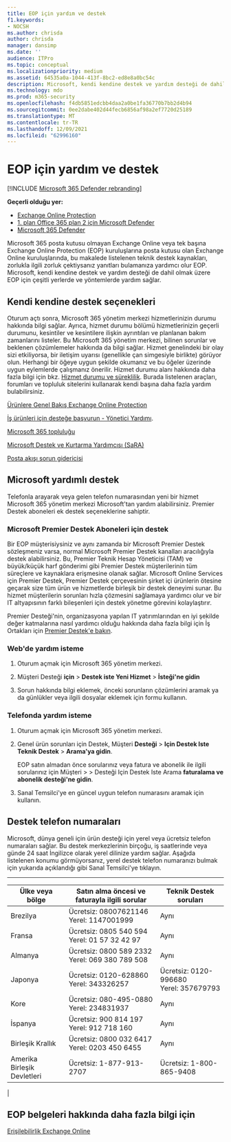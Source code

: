 ```yaml
---
title: EOP için yardım ve destek
f1.keywords:
- NOCSH
ms.author: chrisda
author: chrisda
manager: dansimp
ms.date: ''
audience: ITPro
ms.topic: conceptual
ms.localizationpriority: medium
ms.assetid: 64535a0a-1044-413f-8bc2-ed8e8a0bc54c
description: Microsoft, kendi kendine destek ve yardım desteği de dahil olmak üzere EOP için çeşitli yerlerde ve yöntemlerde yardım sağlar.
ms.technology: mdo
ms.prod: m365-security
ms.openlocfilehash: f4db5851edcbb4daa2a0be1fa36770b7bb2d4b94
ms.sourcegitcommit: 0ee2dabe402d44fecb6856af98a2ef7720d25189
ms.translationtype: MT
ms.contentlocale: tr-TR
ms.lasthandoff: 12/09/2021
ms.locfileid: "62996160"
---
```

# <a name="help-and-support-for-eop"></a>EOP için yardım ve destek

[!INCLUDE [Microsoft 365 Defender rebranding](../includes/microsoft-defender-for-office.md)]

**Geçerli olduğu yer:**
- [Exchange Online Protection](exchange-online-protection-overview.md)
- [1. plan Office 365 plan 2 için Microsoft Defender](defender-for-office-365.md)
- [Microsoft 365 Defender](../defender/microsoft-365-defender.md)

Microsoft 365 posta kutusu olmayan Exchange Online veya tek başına Exchange Online Protection (EOP) kuruluşlarına posta kutusu olan Exchange Online kuruluşlarında, bu makalede listelenen teknik destek kaynakları, zorlukla ilgili zorluk çektiysanız yanıtları bulamanıza yardımcı olur EOP. Microsoft, kendi kendine destek ve yardım desteği de dahil olmak üzere EOP için çeşitli yerlerde ve yöntemlerde yardım sağlar.

## <a name="self-support-options"></a>Kendi kendine destek seçenekleri

Oturum açtı sonra, Microsoft 365 yönetim merkezi hizmetlerinizin durumu hakkında bilgi sağlar. Ayrıca, hizmet durumu bölümü hizmetlerinizin geçerli durumunu, kesintiler ve kesintilere ilişkin ayrıntıları ve planlanan bakım zamanlarını listeler. Bu Microsoft 365 yönetim merkezi, bilinen sorunlar ve beklenen çözümlemeler hakkında da bilgi sağlar. Hizmet genelindeki bir olay sizi etkiliyorsa, bir iletişim uyarısı (genellikle çan simgesiyle birlikte) görüyor olun. Herhangi bir öğeye uygun şekilde okumanız ve bu öğeler üzerinde uygun eylemlerde çalışmanız önerilir. Hizmet durumu alanı hakkında daha fazla bilgi için bkz. [Hizmet durumu ve süreklilik](/office365/servicedescriptions/office-365-platform-service-description/service-health-and-continuity). Burada listelenen araçları, forumları ve topluluk sitelerini kullanarak kendi başına daha fazla yardım bulabilirsiniz.

[Ürünlere Genel Bakış Exchange Online Protection](https://products.office.com/exchange/exchange-email-security-spam-protection)

[İş ürünleri için desteğe başvurun - Yönetici Yardımı](../../admin/get-help-support.md).

[Microsoft 365 topluluğu](https://techcommunity.microsoft.com/t5/Office-365/ct-p/Office365)

[Microsoft Destek ve Kurtarma Yardımcısı (SaRA)](https://support.microsoft.com/office/e90bb691-c2a7-4697-a94f-88836856c72f)

[Posta akışı sorun gidericisi](https://aka.ms/FixEmail)

## <a name="assisted-support-from-microsoft"></a>Microsoft yardımlı destek

Telefonla arayarak veya gelen telefon numarasından yeni bir hizmet Microsoft 365 yönetim merkezi Microsoft'tan yardım alabilirsiniz. Premier Destek aboneleri ek destek seçeneklerine sahiptir.

### <a name="support-for-microsoft-premier-support-subscribers"></a>Microsoft Premier Destek Aboneleri için destek

Bir EOP müşterisiysiniz ve aynı zamanda bir Microsoft Premier Destek sözleşmeniz varsa, normal Microsoft Premier Destek kanalları aracılığıyla destek alabilirsiniz. Bu, Premier Teknik Hesap Yöneticisi (TAM) ve büyük/küçük harf gönderimi gibi Premier Destek müşterilerinin tüm süreçlere ve kaynaklara erişmesine olanak sağlar. Microsoft Online Services için Premier Destek, Premier Destek çerçevesinin şirket içi ürünlerin ötesine geçarak size tüm ürün ve hizmetlerde birleşik bir destek deneyimi sunar. Bu hizmet müşterilerin sorunları hızla çözmesini sağlamaya yardımcı olur ve bir IT altyapısının farklı bileşenleri için destek yönetme görevini kolaylaştırır.

Premier Desteği'nin, organizasyona yapılan IT yatırımlarından en iyi şekilde değer katmalarına nasıl yardımcı olduğu hakkında daha fazla bilgi için İş Ortakları için [Premier Destek'e bakın](https://partner.microsoft.com/support/microsoft-services-premier-support).

### <a name="ask-for-help-on-the-web"></a>Web'de yardım isteme

1. Oturum açmak için Microsoft 365 yönetim merkezi.

2. Müşteri Desteği **için** \> **Destek iste Yeni Hizmet** \> **İsteği'ne gidin**

3. Sorun hakkında bilgi eklemek, önceki sorunların çözümlerini aramak ya da günlükler veya ilgili dosyalar eklemek için formu kullanın.

### <a name="ask-for-help-on-the-telephone"></a>Telefonda yardım isteme

1. Oturum açmak için Microsoft 365 yönetim merkezi.

2. Genel ürün sorunları için Destek, Müşteri **Desteği** \> **Için Destek Iste Teknik Destek** \> **Arama'ya gidin**.

   EOP satın almadan önce sorularınız veya fatura ve abonelik ile ilgili sorularınız için Müşteri  \>  \> Desteği Için Destek Iste Arama **faturalama ve abonelik desteği'ne gidin**.

3. Sanal Temsilci'ye en güncel uygun telefon numarasını aramak için kullanın.

## <a name="support-telephone-numbers"></a>Destek telefon numaraları

Microsoft, dünya geneli için ürün desteği için yerel veya ücretsiz telefon numaraları sağlar. Bu destek merkezlerinin birçoğu, iş saatlerinde veya günde 24 saat İngilizce olarak yerel dilinize yardım sağlar. Aşağıda listelenen konumu görmüyorsanız, yerel destek telefon numaranızı bulmak için yukarıda açıklandığı gibi Sanal Temsilci'ye tıklayın.

****

|Ülke veya bölge|Satın alma öncesi ve faturayla ilgili sorular|Teknik Destek soruları|
|---|---|---|
|Brezilya|Ücretsiz: 08007621146 <br> Yerel: 1147001999|Aynı|
|Fransa|Ücretsiz: 0805 540 594 <br> Yerel: 01 57 32 42 97|Aynı|
|Almanya|Ücretsiz: 0800 589 2332 <br>  Yerel: 069 380 789 508|Aynı|
|Japonya|Ücretsiz: 0120-628860 <br> Yerel: 343326257|Ücretsiz: 0120-996680 <br> Yerel: 357679793|
|Kore|Ücretsiz: 080-495-0880 <br> Yerel: 234831937|Aynı|
|İspanya|Ücretsiz: 900 814 197 <br> Yerel: 912 718 160|Aynı|
|Birleşik Krallık|Ücretsiz: 0800 032 6417 <br> Yerel: 0203 450 6455|Aynı|
|Amerika Birleşik Devletleri|Ücretsiz: 1-877-913-2707|Ücretsiz: 1-800-865-9408|
|

## <a name="for-more-information-about-eop-documentation"></a>EOP belgeleri hakkında daha fazla bilgi için

[Erişilebilirlik Exchange Online](/Exchange/accessibility/accessibility)
